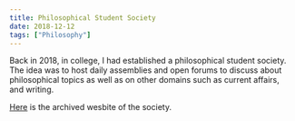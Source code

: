 ```yaml
---
title: Philosophical Student Society
date: 2018-12-12
tags: ["Philosophy"]
---
```


Back in 2018, in college, I had established a philosophical student society. The idea was to host daily assemblies and open forums to discuss about philosophical topics as well as on other domains such as current affairs, and writing.

[Here](https://bit.ly/SocietyOEK) is the archived wesbite of the society.
